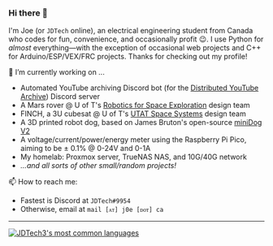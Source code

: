### Hi there 👋

I'm Joe (or `JDTech` online), an electrical engineering student from Canada who codes for fun, convenience, and occasionally profit 😉. I use Python for *almost* everything—with the exception of occasional web projects and C++ for Arduino/ESP/VEX/FRC projects. Thanks for checking out my profile!

🔭 I’m currently working on ...

- Automated YouTube archiving Discord bot (for the [Distributed YouTube Archive](https://j0e.ca/yt/)) Discord server
- A Mars rover @ U of T's [Robotics for Space Exploration](https://rsx.squarespace.com) design team
- FINCH, a 3U cubesat @ U of T's [UTAT Space Systems](https://www.utat.ca/) design team
- A 3D printed robot dog, based on James Bruton's open-source [miniDog V2](https://github.com/XRobots/miniDogV2)
- A voltage/current/power/energy meter using the Raspberry Pi Pico, aiming to be ± 0.1% @ 0-24V and 0-1A
- My homelab: Proxmox server, TrueNAS NAS, and 10G/40G network
- *...and all sorts of other small/random projects!*

📫 How to reach me:
- Fastest is Discord at `JDTech#9954`
- Otherwise, email at `mail [ᴀᴛ] j0e [ᴅᴏᴛ] ca`

---

<!-- [![JDTech3's GitHub stats](https://github-readme-stats.vercel.app/api?username=jdtech3&count_private=true&show_icons=true&include_all_commits=true)](https://github.com/anuraghazra/github-readme-stats) -->

[![JDTech3's most common languages](https://github-readme-stats.vercel.app/api/top-langs/?username=jdtech3&layout=compact&theme=radical)](https://github.com/anuraghazra/github-readme-stats)


<!--
**jdtech3/jdtech3** is a ✨ _special_ ✨ repository because its `README.md` (this file) appears on your GitHub profile.

Here are some ideas to get you started:

- 🔭 I’m currently working on ...
- 🌱 I’m currently learning ...
- 👯 I’m looking to collaborate on ...
- 🤔 I’m looking for help with ...
- 💬 Ask me about ...
- 📫 How to reach me: ...
- 😄 Pronouns: ...
- ⚡ Fun fact: ...
-->
